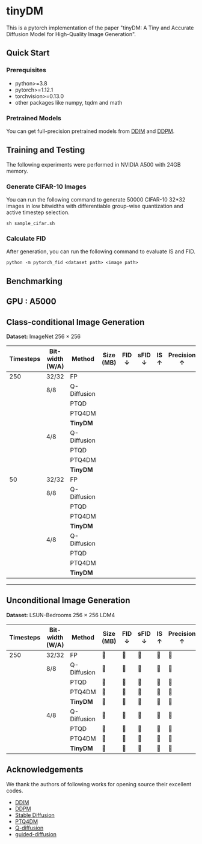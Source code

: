 # tinyDM

This is a pytorch implementation of the paper "tinyDM: A Tiny and Accurate Diffusion Model for High-Quality Image Generation".

## Quick Start

### Prerequisites

- python>=3.8
- pytorch>=1.12.1
- torchvision>=0.13.0 
- other packages like numpy, tqdm and math

### Pretrained Models

You can get full-precision pretrained models from [DDIM](https://github.com/ermongroup/ddim) and [DDPM](https://github.com/hojonathanho/diffusion).

## Training and Testing

The following experiments were performed in NVIDIA A500 with 24GB memory.

### Generate CIFAR-10 Images

You can run the following command to generate 50000 CIFAR-10 32*32 images in low bitwidths with differentiable group-wise quantization and active timestep selection.

```
sh sample_cifar.sh
```

### Calculate FID

After generation, you can run the following command to evaluate IS and FID.

```
python -m pytorch_fid <dataset path> <image path>
```

## Benchmarking
## GPU : A5000

## Class-conditional Image Generation
**Dataset:** ImageNet 256 × 256  

| Timesteps | Bit-width (W/A) | Method      | Size (MB) | FID ↓ | sFID ↓ | IS ↑ | Precision ↑ |
|-----------|----------------|-------------|-----------|-------|--------|------|------------|
| 250       | 32/32          | FP          |           |       |        |      |            |
|           | 8/8            | Q-Diffusion |           |       |        |      |            |
|           |                | PTQD        |           |       |        |      |            |
|           |                | PTQ4DM      |           |       |        |      |            |
|           |                | **TinyDM**  |           |       |        |      |            |
|           | 4/8            | Q-Diffusion |           |       |        |      |            |
|           |                | PTQD        |           |       |        |      |            |
|           |                | PTQ4DM      |           |       |        |      |            |
|           |                | **TinyDM**  |           |       |        |      |            |
| 50        | 32/32          | FP          |           |       |        |      |            |
|           | 8/8            | Q-Diffusion |           |       |        |      |            |
|           |                | PTQD        |           |       |        |      |            |
|           |                | PTQ4DM      |           |       |        |      |            |
|           |                | **TinyDM**  |           |       |        |      |            |
|           | 4/8            | Q-Diffusion |           |       |        |      |            |
|           |                | PTQD        |           |       |        |      |            |
|           |                | PTQ4DM      |           |       |        |      |            |
|           |                | **TinyDM**  |           |       |        |      |            |

---

## Unconditional Image Generation
**Dataset:** LSUN-Bedrooms 256 × 256 LDM4  

| Timesteps | Bit-width (W/A) | Method      | Size (MB) | FID ↓ | sFID ↓ | IS ↑ | Precision ↑ |
|-----------|----------------|-------------|-----------|-------|--------|------|------------|
| 250       | 32/32          | FP          | 🔲        | 🔲    | 🔲      | 🔲   | 🔲         |
|           | 8/8            | Q-Diffusion | 🔲        | 🔲    | 🔲      | 🔲   | 🔲         |
|           |                | PTQD        | 🔲        | 🔲    | 🔲      | 🔲   | 🔲         |
|           |                | PTQ4DM      | 🔲        | 🔲    | 🔲      | 🔲   | 🔲         |
|           |                | **TinyDM**  | 🔲        | 🔲    | 🔲      | 🔲   | 🔲         |
|           | 4/8            | Q-Diffusion | 🔲        | 🔲    | 🔲      | 🔲   | 🔲         |
|           |                | PTQD        | 🔲        | 🔲    | 🔲      | 🔲   | 🔲         |
|           |                | PTQ4DM      | 🔲        | 🔲    | 🔲      | 🔲   | 🔲         |
|           |                | **TinyDM**  | 🔲        | 🔲    | 🔲      | 🔲   | 🔲         |

## Acknowledgements

We thank the authors of following works for opening source their excellent codes.

- [DDIM](https://github.com/ermongroup/ddim)
- [DDPM](https://github.com/hojonathanho/diffusion)
- [Stable Diffusion](https://github.com/Stability-AI/stablediffusion)
- [PTQ4DM](https://github.com/42Shawn/PTQ4DM)
- [Q-diffusion](https://github.com/Xiuyu-Li/q-diffusion)
- [guided-diffusion](https://github.com/openai/guided-diffusion)
